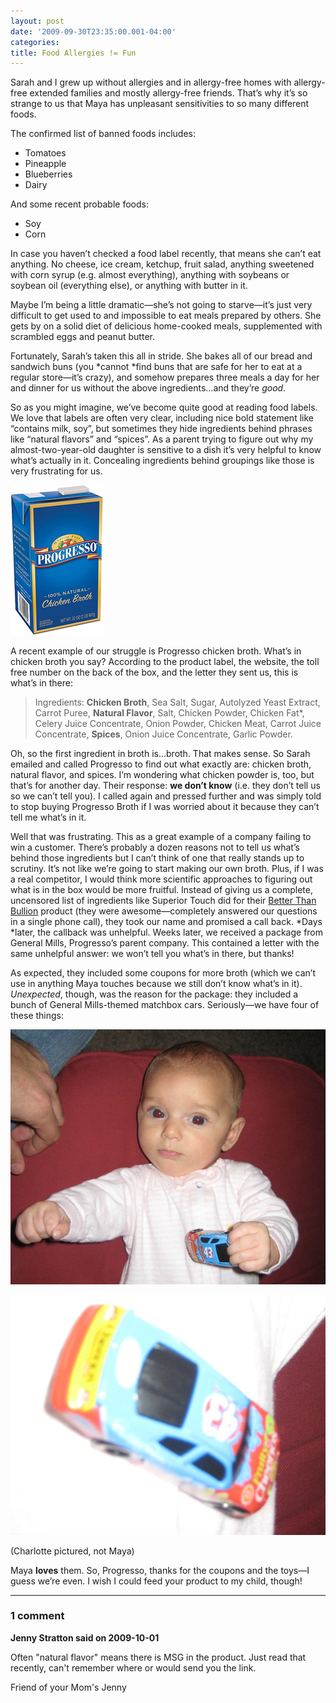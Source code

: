 ```yaml
---
layout: post
date: '2009-09-30T23:35:00.001-04:00'
categories:
title: Food Allergies != Fun
---
```


Sarah and I grew up without allergies and in allergy-free homes with allergy-free extended families and mostly allergy-free friends. That’s why it’s so strange to us that Maya has unpleasant sensitivities to so many different foods. 

The confirmed list of banned foods includes: 

* Tomatoes
* Pineapple
* Blueberries
* Dairy 


And some recent probable foods: 

* Soy
* Corn 

In case you haven’t checked a food label recently, that means she can’t eat anything. No cheese, ice cream, ketchup, fruit salad, anything sweetened with corn syrup (e.g. almost everything), anything with soybeans or soybean oil (everything else), or anything with butter in it.

Maybe I’m being a little dramatic—she’s not going to starve—it’s just very difficult to get used to and impossible to eat meals prepared by others. She gets by on a solid diet of delicious home-cooked meals, supplemented with scrambled eggs and peanut butter.

Fortunately, Sarah’s taken this all in stride. She bakes all of our bread and sandwich buns (you *cannot *find buns that are safe for her to eat at a regular store—it’s crazy), and somehow prepares three meals a day for her and dinner for us without the above ingredients...and they’re *good*.

So as you might imagine, we’ve become quite good at reading food labels. We love that labels are often very clear, including nice bold statement like “contains milk, soy”, but sometimes they hide ingredients behind phrases like “natural flavors” and “spices”. As a parent trying to figure out why my almost-two-year-old daughter is sensitive to a dish it’s very helpful to know what’s actually in it. Concealing ingredients behind groupings like those is very frustrating for us.

![](/assets/2009/chicken-broth-17.png)

A recent example of our struggle is Progresso chicken broth. What’s in chicken broth you say? According to the product label, the website, the toll free number on the back of the box, and the letter they sent us, this is what’s in there:

> Ingredients: **Chicken Broth**, Sea Salt, Sugar, Autolyzed Yeast Extract, Carrot Puree, **Natural Flavor**, Salt, Chicken Powder, Chicken Fat*, Celery Juice Concentrate, Onion Powder, Chicken Meat, Carrot Juice Concentrate, **Spices**, Onion Juice Concentrate, Garlic Powder.

Oh, so the first ingredient in broth is...broth. That makes sense. So Sarah emailed and called Progresso to find out what exactly are: chicken broth, natural flavor, and spices. I’m wondering what chicken powder is, too, but that’s for another day. Their response: **we don’t know** (i.e. they don’t tell us so we can’t tell you). I called again and pressed further and was simply told to stop buying Progresso Broth if I was worried about it because they can’t tell me what’s in it.

Well that was frustrating. This as a great example of a company failing to win a customer. There’s probably a dozen reasons not to tell us what’s behind those ingredients but I can’t think of one that really stands up to scrutiny. It’s not like we’re going to start making our own broth. Plus, if I was a real competitor, I would think more scientific approaches to figuring out what is in the box would be more fruitful. Instead of giving us a complete, uncensored list of ingredients like Superior Touch did for their [Better Than Bullion](http://www.superiortouch.com/retail/products/better-than-bouillon) product (they were awesome—completely answered our questions in a single phone call), they took our name and promised a call back. *Days *later, the callback was unhelpful. Weeks later, we received a package from General Mills, Progresso’s parent company. This contained a letter with the same unhelpful answer: we won’t tell you what’s in there, but thanks! 

As expected, they included some coupons for more broth (which we can’t use in anything Maya touches because we still don’t know what’s in it). *Unexpected*, though, was the reason for the package: they included a bunch of General Mills-themed matchbox cars. Seriously—we have four of these things:  

![](/assets/2009/kid-car.jpg)

![](/assets/2009/matchbox-car.jpg)

(Charlotte pictured, not Maya)

Maya **loves** them. So, Progresso, thanks for the coupons and the toys—I guess we’re even. I wish I could feed your product to my child, though!

---

### 1 comment

**Jenny Stratton said on 2009-10-01**

Often "natural flavor" means there is MSG in the product.  Just read that recently, can't remember where or would send you the link.

Friend of your Mom's
Jenny
